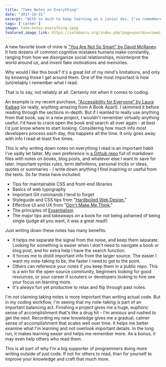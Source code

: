 ```yaml
---
title: "Take Notes on Everything"
date: "2017-10-31"
excerpt: "With so much to keep learning as a junior dev, I've remembered not to trust my brain to hold onto all the new info."
tags: ['career']
image: take-notes-everything.jpeg
featured_image_link: https://safebooru.org/index.php?page=post&s=view&id=2271799
---
```


A new favorite book of mine is ["You Are Not So Smart" by David McRaney](https://www.amazon.com/You-Are-Not-So-Smart/dp/1592407366). It lists dozens of common cognitive mistakes humans make constantly, ranging from how we disorganize social relationships, misinterpret the world around us, and invent fake motivations and memories.

Why would I like this book? It's a great list of my mind's limitations, and only by knowing those I get around them. One of the most important is how (un)reliably I remember what I read.

That is to say, not reliably at all. Certainly not when it comes to coding.

An example is my recent purchase, ["Accessibility for Everyone" by Laura Kalbag](https://abookapart.com/products/accessibility-for-everyone) (or really, anything amazing from A Book Apart). I skimmed it before reading through the sections in-depth. But if I wanted to really use anything from that book, say in a new project, I wouldn't remember virtually anything useful. I'd have to crack open the book and search all over again - at best I'd just know where to start looking. Considering how much info most developers process each day, this happens all the time. It only goes away with info I read at least five times.

This is why writing down notes on everything I read is an important habit I've sadly let falter. My own preference is [a Github repo](https://github.com/maxx1128/Webdev-Study-Notes) full of markdown files with notes on books, blog posts, and whatever else I want to save for later. Important syntax rules, term definitions, personal tricks or ideas, quotes or summaries - I write down anything I find inspiring or useful from the texts. So far these have included:

* Tips for maintainable CSS and front-end libraries
* Basics of web typography
* Important Git commands I tend to forget
* Styleguide and CSS tips from "[Hardboiled Web Design.](https://stuffandnonsense.co.uk/buy/hardboiledwebdesign)"
* Effective UI and UX from "[Don't Make Me Think.](https://www.amazon.com/Dont-Make-Think-Revisited-Usability/dp/0321965515)"
* The principles of [Essentialism](https://www.amazon.com/Essentialism-Disciplined-Pursuit-Greg-McKeown/dp/0804137382/ref=sr_1_1?s=books&ie=UTF8&qid=1509464782&sr=1-1&keywords=essentialism)
* The major tips and takeaways on a book for not being ashamed of being single (judge all you want, it was a great read!)

Just writing down these notes has many benefits:

* It helps me separate the signal from the noise, and keep them separate. Looking for something is easier when I don't need to navigate a book or blog post, and for extra help I have the search function.
* It forces me to distill important info from the larger source. The easier I want my note-taking to be, the faster I need to get to the point.
* Others can reference your notes if you keep them in a public repo. This is a win for the open-source community, beginners looking for good resources, or your career if scouters or developers looking to hire see your focus on learning more.
* It's always fun yet productive to relax and flip through past notes.

I'm not claiming taking notes is more important than writing actual code. But in my coding workflow, I'm seeing that my note-taking is part of an important balancing act. Finishing a project gives me a huge, euphoric sense of accomplishment that's like a drug hit - I'm anxious and rushed to get the next. Recording my new knowledge gives me a gradual, calmer sense of accomplishment that scales well over time. It helps me better examine what I'm learning and not overlook important details. In the long run, it makes learning easier and helps me remember more. As a bonus, it may even help others who read them.

This is all part of why I'm a big supporter of programmers doing more writing outside of just code. If not for others to read, than for yourself to improve your knowledge and craft that much more.
